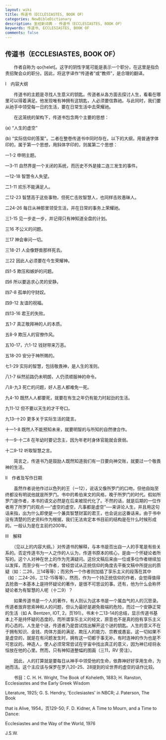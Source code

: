 ```yaml
---
layout: wiki
title: 传道书（ECCLESIASTES, BOOK OF）
categories: NewBibleDictionary
description: 圣经新词典 - 传道书（ECCLESIASTES, BOOK OF）
keywords: 传道书, ECCLESIASTES, BOOK OF
comments: false
---
```


## 传道书（ECCLESIASTES, BOOK OF）

　　作者自称为 qo{helet[。这字的阴性字尾可能是表示一个职分，在这里是指负责招聚会众的职分。因此，将这字译作“传道者”或“教师”，是合理的翻译。

Ⅰ　内容大纲

　　传道书的主题是寻找人生意义的钥匙。传道者从各方面去探讨人生，看看在哪里可以得着满足。他发现唯有神拥有这钥匙，人必须要信靠祂。与此同时，我们要从祂手中领受每一日的生活，要在日常生活中去荣耀祂。

　　在这笼统的架构下，传道书包含两个主要的思想：

(a) “人生的虚空”

(b) “实际信仰的答案”。二者在整卷传道书中同时存在。以下的大纲，用普通字体印的，属于第一个思想，用斜体字印的，则属第二个思想：

一1-2 申明主题。

一3-11 自然界是一个关闭的系统，而历史不外是接二连三发生的事件。

一12-18 智慧令人失望。

二1-11 欢乐不能满足人。

二12-23 智慧高于这些事物，但死亡击败智慧人，也同样击败愚昧人。

二24-26 每日从神那里领受生活，并在日常的事务上荣耀祂。

三1-15 见一步走一步，并记得只有神知道全盘的计划。

三16 不公义的问题。

三17 神会审问一切。

三18-21 人会像野兽那样死去。

三22 因此人必须要在今生荣耀神。

四1-5 欺压和嫉妒的问题。

四6 所以要追求心灵的安静。

四7-8 孤单的守财奴。

四9-12 友谊的祝福。

四13-16 君王的失败。

五1-7 真正敬拜神的人的本质。

五8-9 欺压人的官僚作风。

五10-17，六1-12 钱财带来万恶。

五18-20 安分于神所赐的。

七1-29 实际的智慧，包括敬畏神，是人生的准则。

八1-7 纵然前路仍未明朗，人仍须顺服神的命令。

八8-九3 死亡的问题，好人恶人都难免一死。

九4-10 既然人人都要死，就要在有生之年仍有能力时起劲的生活。

九11-12 但不要以天生的才干夸口。

九13-十20 更多关于实际生活的箴言。

十一1-8 既然人不能预知未来，就要明智的与所知的自然律合作。

十一9-十二8 在年幼时要记念主，因为年老时身体官能就会衰弱。

十二9-12 听取智慧之言。

　　简言之，传道书乃是鼓励人既然知道我们有一日要向神交账，就要过一个敬畏神的生活。

Ⅱ　作者及写作日期

　　虽然作者说他作过以色列的王（一12），说话又像所罗门的口吻，但他自始至终都没有明说他就是所罗门。书中的希伯来文的风格，晚于所罗门的时代。假如所罗门是作者，本书的语文必然是在后来被现代化了。不然的话，就是后期的一位作者用了所罗门的观点──“虚空的虚空，凡事都是虚空”──来讲论人生，并且用这句话来指，出为什么即使是一个兼具智慧财富的君王，也会说出这番话来。由于书中没有清楚的历史资料作为根据，我们无法肯定本书目前的结构是在什么时候形成的。一般认为是在主前约200年。

Ⅲ　解释

　　（见以上的内容大纲。）对传道书的解释，与本书是否出自一人的手笔是有些关系的。否定传道书为一人之作的人认为，传道书原本的核心，是由一个怀疑论者所写的。这个人对神在世上的作为充满疑问。这份文稿后来由一位或多位作者继续加以发挥，而至少有一个作者，曾经尝试从正统信仰的角度去平衡文稿中所提出的质疑（如：二26，三14等等）；而另外一个作者则加插了享乐主义的段落在其中（如：二24-26，三12-15等等）。然而，作为一个持正统信仰的作者，会觉得值得去抢救一本基本上是持怀疑论的著作，是很不可思议的事。还有，他为什么会称怀疑论者为有智慧的人呢（十二9）？

　　如果传道书是一个人的著作，有人则认为这本书是一个属血气的人的沉思录。传道者放弃思索神和人的问题，但认为最好是避免极端的危险，而过一个安静正常的生活（如 A. Bentzen, IOT, 2，页191）。书末十二13-14的总结，显示传道书基本上不是持怀疑的态度的，而所谓享乐主义的经文，原意也不是真的抱有享乐主义的心态的。人生是个谜，传道者乃是尝试找出解开这个谜的钥匙。人生的意义不在于拥有知识、金钱、肉体方面的满足、欺压人的能力、宗教或愚妄。这一切如果不是虚空的，就是在有问题发生时，拥有这一切都于事无补。有时连神的作为也是不可思议的。神造人，使人必须常常尝试在宇宙中找出真正的意义，因为神已经将永恒放在他的心里。然而，只有神知道整幅的图画（三11，RV 旁注）。

　　因此，人的打算就是要每日从神手中领受他的生命，依靠神好好享用生命，为祂而活。这个主应该与保罗在罗八20-25、28提到的论世界的虚空的话作比较。

　　书目：C. H. H. Wright, The Book of Koheleth, 1883; H. Ranston, Ecclesiastes and the Early Greek Wisdom

Literature, 1925; G. S. Hendry, 'Ecclesiastes' in NBCR; J. Paterson, The Book

that is Alive, 1954，页129-50; F. D. Kidner, A Time to Mourn, and a Time to Dance:

Ecclesiastes and the Way of the World, 1976

J.S.W.








